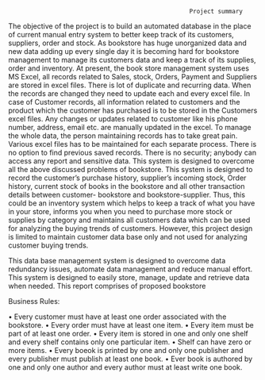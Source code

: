 
                                                                
                                                  
                                                       Project summary
The objective of the project is to build an automated database in the place of current manual entry system to better keep track of its customers, suppliers, order and stock. As bookstore has huge unorganized data and new data adding up every single day it is becoming hard for bookstore management to manage its customers data and keep a track of its supplies, order and inventory.
At present, the book store management system uses MS Excel, all records related to Sales, stock, Orders, Payment and Suppliers are stored in excel files. There is lot of duplicate and recurring data. When the records are changed they need to update each and every excel file. In case of Customer records, all information related to customers and the product which the customer has purchased is to be stored in the Customers excel files. Any changes or updates related to customer like his phone number, address, email etc. are manually updated in the excel.
To manage the whole data, the person maintaining records has to take great pain. Various excel files has to be maintained for each separate process. There is no option to find previous saved records. There is no security; anybody can access any report and sensitive data.
This system is designed to overcome all the above discussed problems of bookstore. This system is designed to record the customer’s purchase history, supplier’s incoming stock, Order history, current stock of books in the bookstore and all other transaction details between customer- bookstore and bookstore-supplier. Thus, this could be an inventory system which helps to keep a track of what you have in your store, informs you when you need to purchase more stock or supplies by category and maintains all customers data which can be used for analyzing the buying trends of customers. However, this project design is limited to maintain customer data base only and not used for analyzing customer buying trends.

This data base management system is designed to overcome data redundancy issues, automate data management and reduce manual effort. This system is designed to easily store, manage, update and retrieve data when needed. This report comprises of proposed bookstore                                                                                                                 



Business Rules:

•	Every customer must have at least one order associated with the bookstore.
•	Every order must have at least one item.
•	Every item must be part of at least one order.
•	Every item is stored in one and only one shelf and every shelf contains only one particular item.
•	Shelf can have zero or more items.
•	Every boeok is printed by one and only one publisher and every publisher must publish at least one book.
•	Ever book is authored by one and only one author and every author must at least write one book.



                                

